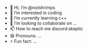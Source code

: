 - 👋 Hi, I’m @notshrimps
- 👀 I’m interested in coding
- 🌱 I’m currently learning c++
- 💞️ I’m looking to collaborate on ...
- 📫 How to reach me discord:skeptic
- 😄 Pronouns: ...
- ⚡ Fun fact: ...

<!---
notshrimps/notshrimps is a ✨ special ✨ repository because its `README.md` (this file) appears on your GitHub profile.
You can click the Preview link to take a look at your changes.
--->
